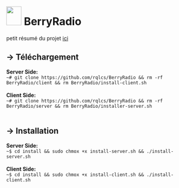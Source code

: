 # <img src="https://upload.wikimedia.org/wikipedia/fr/thumb/3/3b/Raspberry_Pi_logo.svg/1200px-Raspberry_Pi_logo.svg.png" width="40" height="50"> BerryRadio 
petit résumé du projet <a href="https://rqlcs.github.io/blog/BerryRadio.html">ici</a>

## -> Téléchargement 
**Server Side:**
<br>
``~# git clone https://github.com/rqlcs/BerryRadio && rm -rf BerryRadio/client && rm BerryRadio/install-client.sh``
<br><br>
**Client Side:**
<br>
``~# git clone https://github.com/rqlcs/BerryRadio && rm -rf BerryRadio/server && rm BerryRadio/installer-server.sh``  
<br>
## -> Installation
**Server Side:**
<br>
``~$ cd install && sudo chmox +x install-server.sh && ./install-server.sh``
<br><br>
**Client Side:**
<br>
``~$ cd install && sudo chmox +x install-client.sh && ./install-client.sh`` 
